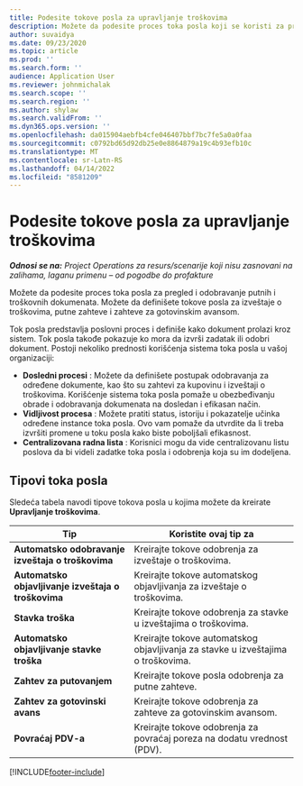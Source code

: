 ```yaml
---
title: Podesite tokove posla za upravljanje troškovima
description: Možete da podesite proces toka posla koji se koristi za pregled i odobravanje putnih i troškovnih dokumenata.
author: suvaidya
ms.date: 09/23/2020
ms.topic: article
ms.prod: ''
ms.search.form: ''
audience: Application User
ms.reviewer: johnmichalak
ms.search.scope: ''
ms.search.region: ''
ms.author: shylaw
ms.search.validFrom: ''
ms.dyn365.ops.version: ''
ms.openlocfilehash: da015904aebfb4cfe046407bbf7bc7fe5a0a0faa
ms.sourcegitcommit: c0792bd65d92db25e0e8864879a19c4b93efb10c
ms.translationtype: MT
ms.contentlocale: sr-Latn-RS
ms.lasthandoff: 04/14/2022
ms.locfileid: "8581209"
---
```

# <a name="set-up-workflows-for-expense-management"></a>Podesite tokove posla za upravljanje troškovima

_**Odnosi se na:** Project Operations za resurs/scenarije koji nisu zasnovani na zalihama, laganu primenu – od pogodbe do profakture_

Možete da podesite proces toka posla za pregled i odobravanje putnih i troškovnih dokumenata. Možete da definišete tokove posla za izveštaje o troškovima, putne zahteve i zahteve za gotovinskim avansom.

Tok posla predstavlja poslovni proces i definiše kako dokument prolazi kroz sistem. Tok posla takođe pokazuje ko mora da izvrši zadatak ili odobri dokument. Postoji nekoliko prednosti korišćenja sistema toka posla u vašoj organizaciji:

- **Dosledni procesi** : Možete da definišete postupak odobravanja za određene dokumente, kao što su zahtevi za kupovinu i izveštaji o troškovima. Korišćenje sistema toka posla pomaže u obezbeđivanju obrade i odobravanja dokumenata na dosledan i efikasan način.
- **Vidljivost procesa** : Možete pratiti status, istoriju i pokazatelje učinka određene instance toka posla. Ovo vam pomaže da utvrdite da li treba izvršiti promene u toku posla kako biste poboljšali efikasnost.
- **Centralizovana radna lista** : Korisnici mogu da vide centralizovanu listu poslova da bi videli zadatke toka posla i odobrenja koja su im dodeljena. 

## <a name="workflow-types"></a>Tipovi toka posla

Sledeća tabela navodi tipove tokova posla u kojima možete da kreirate **Upravljanje troškovima**.


|              <strong>Tip</strong>              |                   <strong>Koristite ovaj tip za</strong>                   |
|-------------------------------------------------|-----------------------------------------------------------------------|
|   <strong>Automatsko odobravanje izveštaja o troškovima</strong> |            Kreirajte tokove odobrenja za izveštaje o troškovima.             |
|  <strong>Automatsko objavljivanje izveštaja o troškovima</strong>   |        Kreirajte tokove automatskog objavljivanja za izveštaje o troškovima.        |
|       <strong>Stavka troška</strong>        |     Kreirajte tokove odobrenja za stavke u izveštajima o troškovima.      |
| <strong>Automatsko objavljivanje stavke troška</strong> | Kreirajte tokove automatskog objavljivanja za stavke u izveštajima o troškovima. |
|       <strong>Zahtev za putovanjem</strong>       |          Kreirajte tokove posla odobrenja za putne zahteve.           |
|      <strong>Zahtev za gotovinski avans</strong>      |         Kreirajte tokove odobrenja za zahteve za gotovinskim avansom.          |
|        <strong>Povraćaj PDV-a</strong>        | Kreirajte tokove odobrenja za povraćaj poreza na dodatu vrednost (PDV).  |


[!INCLUDE[footer-include](../includes/footer-banner.md)]